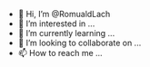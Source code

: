 - 👋 Hi, I’m @RomualdLach
- 👀 I’m interested in ...
- 🌱 I’m currently learning ...
- 💞️ I’m looking to collaborate on ...
- 📫 How to reach me ...

<!---
RomualdLach/RomualdLach is a ✨ special ✨ repository because its `README.md` (this file) appears on your GitHub profile.
You can click the Preview link to take a look at your changes.
--->
